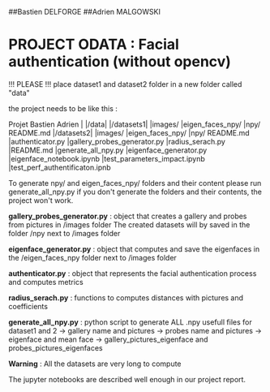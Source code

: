 ##Bastien DELFORGE
##Adrien MALGOWSKI 

# PROJECT ODATA : Facial authentication (without opencv)

!!! PLEASE !!!
place  dataset1 and dataset2 folder in a new folder called "data" 

the project needs to be like this :

Projet Bastien Adrien
|
|/data|
       |/datasets1|
                  |images/
                  |eigen_faces_npy/
                  |npy/
                  README.md
       |/datasets2|
                 |images/
                 |eigen_faces_npy/
                 |npy/
                 README.md
|authenticator.py
|gallery_probes_generator.py
|radius_serach.py
|README.md
|generate_all_npy.py
|eigenface_generator.py
|eigenface_notebook.ipynb
|test_parameters_impact.ipynb
|test_perf_authentificaton.ipnb


To generate npy/ and eigen_faces_npy/ folders and their content please run generate_all_npy.py
if you don't generate the folders and their contents, the project won't work.

**gallery_probes_generator.py** : object that creates a gallery and probes from pictures in /images folder
The created datasets will by saved in the folder /npy next to /images folder

**eigenface_generator.py** : object that computes and save the eigenfaces in the /eigen_faces_npy folder next to /images folder

**authenticator.py** : object that represents the facial authentication process and computes metrics

**radius_serach.py** : functions to computes distances with pictures and coefficients

**generate_all_npy.py** : python script to generate ALL .npy usefull files for dataset1 and 2
-> gallery name and pictures
-> probes name and pictures
-> eigenface and mean face
-> gallery_pictures_eigenface and probes_pictures_eigenfaces

**Warning** : All the datasets are very long to compute

The jupyter notebooks are described well enough in our project report.
